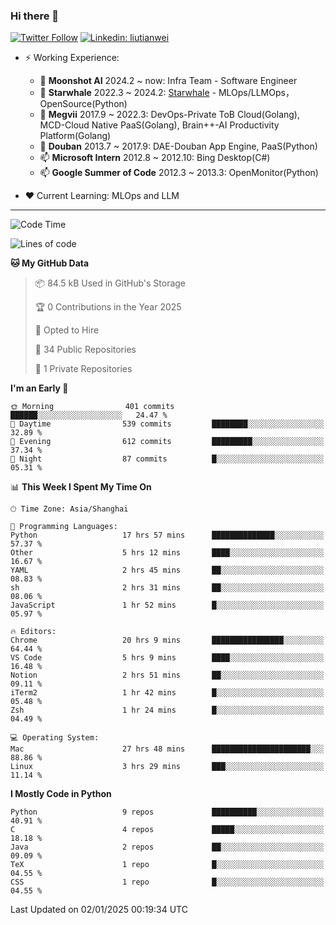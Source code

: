 ### Hi there 👋

[![Twitter Follow](https://img.shields.io/twitter/follow/tianweidut?style=social)](https://twitter.com/tianweidut)
[![Linkedin: liutianwei](https://img.shields.io/badge/-liutianwei-blue?style=flat-square&logo=Linkedin&logoColor=white&link=https://www.linkedin.com/in/liutianwei/)](https://www.linkedin.com/in/liutianwei/)

- ⚡ Working Experience:
  - 🔭 **Moonshot AI**  2024.2 ~ now: Infra Team - Software Engineer
  - 🌱 **Starwhale** 2022.3 ~ 2024.2: [Starwhale](https://github.com/star-whale/starwhale) - MLOps/LLMOps，OpenSource(Python)
  - 🌱 **Megvii** 2017.9 ~ 2022.3: DevOps-Private ToB Cloud(Golang), MCD-Cloud Native PaaS(Golang), Brain++-AI Productivity Platform(Golang)
  - 🌱 **Douban** 2013.7 ~ 2017.9: DAE-Douban App Engine, PaaS(Python)
  - 📫 **Microsoft Intern** 2012.8 ~ 2012.10: Bing Desktop(C#)
  - 📫 **Google Summer of Code** 2012.3 ~ 2013.3: OpenMonitor(Python)

- ❤️ Current Learning: MLOps and LLM

---
<!--START_SECTION:waka-->
![Code Time](http://img.shields.io/badge/Code%20Time-6%2C587%20hrs%206%20mins-blue)

![Lines of code](https://img.shields.io/badge/From%20Hello%20World%20I%27ve%20Written-1.0%20million%20lines%20of%20code-blue)

**🐱 My GitHub Data** 

> 📦 84.5 kB Used in GitHub's Storage 
 > 
> 🏆 0 Contributions in the Year 2025
 > 
> 💼 Opted to Hire
 > 
> 📜 34 Public Repositories 
 > 
> 🔑 1 Private Repositories 
 > 
**I'm an Early 🐤** 

```text
🌞 Morning                401 commits         ██████░░░░░░░░░░░░░░░░░░░   24.47 % 
🌆 Daytime                539 commits         ████████░░░░░░░░░░░░░░░░░   32.89 % 
🌃 Evening                612 commits         █████████░░░░░░░░░░░░░░░░   37.34 % 
🌙 Night                  87 commits          █░░░░░░░░░░░░░░░░░░░░░░░░   05.31 % 
```


📊 **This Week I Spent My Time On** 

```text
🕑︎ Time Zone: Asia/Shanghai

💬 Programming Languages: 
Python                   17 hrs 57 mins      ██████████████░░░░░░░░░░░   57.37 % 
Other                    5 hrs 12 mins       ████░░░░░░░░░░░░░░░░░░░░░   16.67 % 
YAML                     2 hrs 45 mins       ██░░░░░░░░░░░░░░░░░░░░░░░   08.83 % 
sh                       2 hrs 31 mins       ██░░░░░░░░░░░░░░░░░░░░░░░   08.06 % 
JavaScript               1 hr 52 mins        █░░░░░░░░░░░░░░░░░░░░░░░░   05.97 % 

🔥 Editors: 
Chrome                   20 hrs 9 mins       ████████████████░░░░░░░░░   64.44 % 
VS Code                  5 hrs 9 mins        ████░░░░░░░░░░░░░░░░░░░░░   16.48 % 
Notion                   2 hrs 51 mins       ██░░░░░░░░░░░░░░░░░░░░░░░   09.11 % 
iTerm2                   1 hr 42 mins        █░░░░░░░░░░░░░░░░░░░░░░░░   05.48 % 
Zsh                      1 hr 24 mins        █░░░░░░░░░░░░░░░░░░░░░░░░   04.49 % 

💻 Operating System: 
Mac                      27 hrs 48 mins      ██████████████████████░░░   88.86 % 
Linux                    3 hrs 29 mins       ███░░░░░░░░░░░░░░░░░░░░░░   11.14 % 
```

**I Mostly Code in Python** 

```text
Python                   9 repos             ██████████░░░░░░░░░░░░░░░   40.91 % 
C                        4 repos             █████░░░░░░░░░░░░░░░░░░░░   18.18 % 
Java                     2 repos             ██░░░░░░░░░░░░░░░░░░░░░░░   09.09 % 
TeX                      1 repo              █░░░░░░░░░░░░░░░░░░░░░░░░   04.55 % 
CSS                      1 repo              █░░░░░░░░░░░░░░░░░░░░░░░░   04.55 % 
```




 Last Updated on 02/01/2025 00:19:34 UTC
<!--END_SECTION:waka-->
